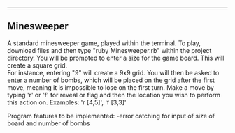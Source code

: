 -----------
Minesweeper
-----------

A standard minesweeper game, played within the terminal.
To play, download files and then type "ruby Minesweeper.rb" within the project directory.
You will be prompted to enter a size for the game board.  This will create a square grid.  
For instance, entering "9" will create a 9x9 grid.
You will then be asked to enter a number of bombs, which will be placed on the grid after the first move, meaning it is impossible to lose on the first turn.
Make a move by typing 'r' or 'f' for reveal or flag and then the location you wish to perform this action on.
Examples: 'r [4,5]', 'f [3,3]'

Program features to be implemented:
-error catching for input of size of board and number of bombs
